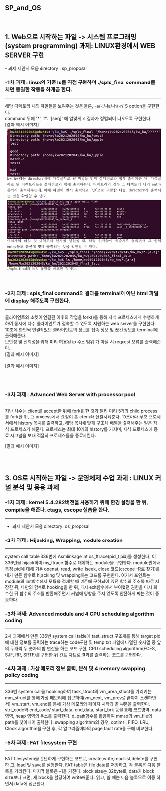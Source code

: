 <h2>S P _ a n d _ O S   </h2>
<br/>
<h2> 1. Web으로 시작하는 파일 -> 시스템 프로그래밍(system programming) 과제: LINUX환경에서 WEB SERVER 구현 </h2>
   - 과제 제안서 모음 directory : sp_proposal 
   <br/>
 <h3> -1차 과제 : linux의 기존 ls를 직접 구현하여 ./spls_final command를 치면 동일한 작동을 하게끔 한다. </h3>
 <hr/>
   해당 디렉토리 내의 파일들을 보여주는 것은 물론, -a/-l/-la/-h/-r/-S option을 구현한다. 
  <br/>
   command 뒤에 '*', '?'. '[seq]' 에 알맞게 ls 결과가 정렬되어 나오도록 구현한다.    
  <br/>
   [결과 예시 이미지]
   <img src="images/스크린샷 2025-04-29 143452.png" alt="결과 이미지" width="auto"/>
  <br/>

 <br/>
<br/>
   <h3>-2차 과제 :  spls_final command의 결과를 terminal이 아닌 html 파일에 display 해주도록 구현한다.</h3> <hr/>

   클라이언트와 소켓이 연결된 이후의 작업을 fork()를 통해 자식 프로세스에게 수행하게 하여 동시에 다수 클라이언트가 접속할 수 있도록 지원하는 web server를 구현한다.<br/> 10초에 한번씩 연결되었던 클라이언트의 정보를 접속 정보 및 끊긴 정보를 terminal에 출력해준다. <br/> 보안성 및 신뢰성을 위해 미리 허용된 ip 주소 범위 가 아닐 시 request 오류를 출력해준다.<br/>
[결과 예시 이미지]<br/>
<br/>
[결과 예시 이미지]<br/>

<br/>
<br/>
<h3>-3차 과제 : Advanced Web Server with processor pool</h3> <hr/>

지난 차수는 client를 accept한 뒤에 fork를 한 것과 달리 미리 5개의 child process를 fork한 뒤, 그 process에서 요청이 온 client와 연결시켜준다. 10초마다 부모 프로세서에서 history 목차를 출력하고, 해당 목차에 맞게 구조체 배열을 출력해주는 일은 자식 프로세스가 해준다. 프로세스는 최대 10개의 history를 가지며, 자식 프로세스에 종료 시그널을 보내 적절히 프로세스들을 종료시킨다.<br/>

[결과 예시 이미지]
             
<br/><br/>
<h2> 3. OS로 시작하는 파일 -> 운영체제 수업 과제 : LINUX 커널 분석 및 응용 과제 </h2> 
<h3>-1차 과제 : kernel 5.4.282버전을 사용하기 위해 환경 설정을 한 뒤, compile을 해준다. ctags, cscope 실습을 한다. </h3> <hr/>

- 과제 제안서 모음 directory: os_proposal<br/>   

<h3>-2차 과제 : Hijacking, Wrapping, module creation </h3> <hr/>

system call table 336번에 Asmlinkage int os_ftrace(pid_t pid)를 생성한다. 이 336번을 hijack하여 my_ftrace 함수로 대체하는 module을 구현한다. module안에서 특정 pid에 대해 기존 openat, read, write, lseek, close 코드(cscope -R로 찾기)를 내가 만든 함수로 hijacking 및 wrapping하는 코드를 구현한다. 여기서 포인트는 module의 init함수에서 모듈을 적재할 때 기존에 구현되어 있던 함수의 주소를 따로 저장한 뒤, 나만의 함수로 hooking을 한 뒤, 다시 exit함수에서 부여했던 권한을 다시 회수한 뒤 함수의 주소를 반환해주면서 커널에 영향을 주지 않도록 안전하게 짜는 것이 중요하다.
<br/>

<h3>-3차 과제: Advanced module and 4 CPU scheduling algorithm coding </h3> <hr/>

2차 과제에서 만든 336번 system call table에 tast_struct 구조체를 통해 target pid에 대한 정보를 출력하는 trace하는 code구현 및 temp.txt 파일에 나열된 숫자열 중 앞의 두개씩 두 숫자의 합 연산을 하는 코드 구현, CPU scheduling algorithm(FCFS, SJF, RR, SRTF)를 구현한 뒤 간트 차트로 결과를 출력하는 코드를 구현한다.<br/>

<h3>-4차 과제 : 가상 메모리 정보 출력, 분석 및 4 memory swapping policy coding </h3> <hr/>

336번 system call을 hooking하여 task_struct의 vm_area_struct를 가리키는 mm_struct를 통해 가상 메모리에 접근하여(vm_next, vm_prev로 끝까지 스캔하면서) vm_start, vm_end를 통해 가상 메모리의 페이지 시작과 끝 부분을 출력한다. strt_code와 end_code/ start_data, end_data, start_brk 등을 통해 코드영역, data영역, heap 영역의 주소를 출력한다. d_path함수를 활용하여 mmap의 vm_file의 path를 찾아내어 출력한다. swapping algorithm의 경우, optimal, FIFO, LRU, Clock algorithm을 구현 후, 각 알고리즘마다의 page fault rate를 구해 비교한다.<br/>
<h3>-5차 과제 : FAT filesystem 구현</h3> <hr/>

FAT filesystem을 간단하게 구현하는 코드로, create,write,read,list,delete를 구현하
고, load 및 save를 실행한다. FAT table은 file data를 저장하고, 각 블록은 다음 블
록을 가리킨다. 마지막 블록은 –1을 가진다. block size는 32byte로, data가 block 
size보다 크면, 새 block을 할당하여 write해준다. 읽고, 쓸 때는 다음 블록으로 이동
하면서 data에 접근한다.

   <br/><br/>
 
